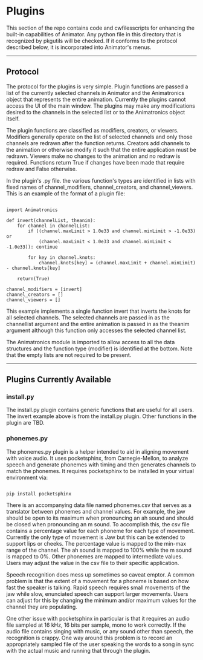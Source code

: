 <!-- john Tue Apr  2 07:11:17 AM PDT 2024
-->
# Plugins

This section of the repo contains code and cwfilesscripts for enhancing
the built-in capabilities of Animator.  Any python file in this directory
that is recognized by pkgutils will be checked.  If it conforms to the
protocol described below, it is incorporated into Animator's menus.

***

## Protocol

The protocol for the plugins is very simple.  Plugin functions are passed
a list of the currently selected channels in Animator and the Animatronics
object that represents the entire animation.  Currently the plugins cannot
access the UI of the main window.  The plugins may make any modifications
desired to the channels in the selected list or to the Animatronics
object itself.

The plugin functions are classified as modifiers, creators,
or viewers.  Modifiers generally operate on the list of selected
channels and only those channels are redrawn after the function returns.
Creators add channels to the animation or otherwise modify it such that
the entire application must be redrawn.  Viewers make no changes to the
animation and no redraw is required.  Functions return True if changes
have been made that require redraw and False otherwise.

In the plugin's .py file. the various function's types are identified
in lists with fixed names of channel_modifiers, channel_creators, and
channel_viewers.  This is an example of the format of a plugin file:

~~~

import Animatronics

def invert(channelList, theanim):
    for channel in channelList:
        if ((channel.maxLimit > 1.0e33 and channel.minLimit > -1.0e33) or
            (channel.maxLimit < 1.0e33 and channel.minLimit < -1.0e33)): continue

        for key in channel.knots:
            channel.knots[key] = (channel.maxLimit + channel.minLimit) - channel.knots[key]

    return(True)

channel_modifiers = [invert]
channel_creators = []
channel_viewers = []

~~~

This example implements a single function invert that inverts the knots
for all selected channels.  The selected channels are passed in as the
channellist argument and the entire animation is passed in as the theanim
argument although this function only accesses the selected channel list.

The Animatronics module is imported to allow access to all the data
structures and the function type (modifier) is identified at the bottom.
Note that the empty lists are not required to be present.

***

## Plugins Currently Available

### install.py

The install.py plugin contains generic functions that are useful for
all users.  The invert example above is from the install.py plugin.
Other functions in the plugin are TBD.

### phonemes.py

The phonemes.py plugin is a helper intended to aid in aligning movement
with voice audio.  It uses pocketsphinx, from Carnegie-Mellon, to
analyze speech and generate phonemes with timing and then generates channels
to match the phonemes.  It requires pocketsphinx to be installed in your
virtual environment via:

~~~

pip install pocketsphinx

~~~

There is an accompanying data file named phonemes.csv that serves as a
translator between phonemes and channel values.  For example, the jaw
should be open to its maximum when pronouncing an ah sound and should
be closed when pronouncing an m sound.  To accomplish this, the csv
file contains a percentage value for each phoneme for each type of
movement.  Currently the only type of movement is Jaw but this can be 
extended to support lips or cheeks.  The percentage value is mapped
to the min-max range of the channel.  The ah sound is mapped to 100%
while the m sound is mapped to 0%.  Other phonemes are mapped to
intermediate values.  Users may adjust the value in the csv file to
their specific application.

Speech recognition does mess up sometimes so caveat emptor.  A common
problem is that the extent of a movement for a phoneme is based on how
fast the speaker is talking.  Rapid speech requires small movements
of the jaw while slow, enunciated speech can support larger movements.
Users can adjust for this by changing the minimum and/or maximum values
for the channel they are populating.

One other issue with pocketsphinx in particular is that it requires an
audio file sampled at 16 kHz, 16 bits per sample, mono to work correctly.
If the audio file contains singing with music, or any sound other than
speech, the recognition is crappy.  One way around this problem is to
record an appropriately sampled file of the user speaking the words to
a song in sync with the actual music and running that through the
plugin.
